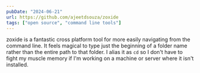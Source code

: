 ```yaml
---
pubDate: "2024-06-21"
url: https://github.com/ajeetdsouza/zoxide
tags: ["open source", "command line tools"]
---
```


zoxide is a fantastic cross platform tool for more easily navigating from the command line. It feels magical to type just the beginning of a folder name rather than the entire path to that folder. I alias it as `cd` so I don't have to fight my muscle memory if I'm working on a machine or server where it isn't installed.
